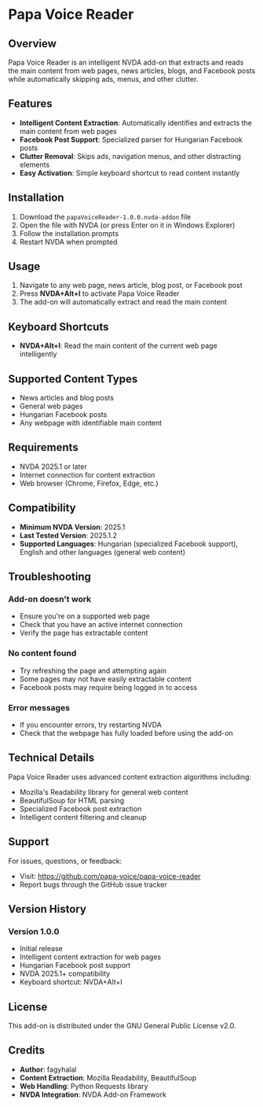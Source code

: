 # Papa Voice Reader

## Overview

Papa Voice Reader is an intelligent NVDA add-on that extracts and reads the main content from web pages, news articles, blogs, and Facebook posts while automatically skipping ads, menus, and other clutter.

## Features

- **Intelligent Content Extraction**: Automatically identifies and extracts the main content from web pages
- **Facebook Post Support**: Specialized parser for Hungarian Facebook posts
- **Clutter Removal**: Skips ads, navigation menus, and other distracting elements
- **Easy Activation**: Simple keyboard shortcut to read content instantly

## Installation

1. Download the `papaVoiceReader-1.0.0.nvda-addon` file
2. Open the file with NVDA (or press Enter on it in Windows Explorer)
3. Follow the installation prompts
4. Restart NVDA when prompted

## Usage

1. Navigate to any web page, news article, blog post, or Facebook post
2. Press **NVDA+Alt+I** to activate Papa Voice Reader
3. The add-on will automatically extract and read the main content

## Keyboard Shortcuts

- **NVDA+Alt+I**: Read the main content of the current web page intelligently

## Supported Content Types

- News articles and blog posts
- General web pages
- Hungarian Facebook posts
- Any webpage with identifiable main content

## Requirements

- NVDA 2025.1 or later
- Internet connection for content extraction
- Web browser (Chrome, Firefox, Edge, etc.)

## Compatibility

- **Minimum NVDA Version**: 2025.1
- **Last Tested Version**: 2025.1.2
- **Supported Languages**: Hungarian (specialized Facebook support), English and other languages (general web content)

## Troubleshooting

### Add-on doesn't work
- Ensure you're on a supported web page
- Check that you have an active internet connection
- Verify the page has extractable content

### No content found
- Try refreshing the page and attempting again
- Some pages may not have easily extractable content
- Facebook posts may require being logged in to access

### Error messages
- If you encounter errors, try restarting NVDA
- Check that the webpage has fully loaded before using the add-on

## Technical Details

Papa Voice Reader uses advanced content extraction algorithms including:
- Mozilla's Readability library for general web content
- BeautifulSoup for HTML parsing
- Specialized Facebook post extraction
- Intelligent content filtering and cleanup

## Support

For issues, questions, or feedback:
- Visit: https://github.com/papa-voice/papa-voice-reader
- Report bugs through the GitHub issue tracker

## Version History

### Version 1.0.0
- Initial release
- Intelligent content extraction for web pages
- Hungarian Facebook post support
- NVDA 2025.1+ compatibility
- Keyboard shortcut: NVDA+Alt+I

## License

This add-on is distributed under the GNU General Public License v2.0.

## Credits

- **Author**: fagyhalal
- **Content Extraction**: Mozilla Readability, BeautifulSoup
- **Web Handling**: Python Requests library
- **NVDA Integration**: NVDA Add-on Framework